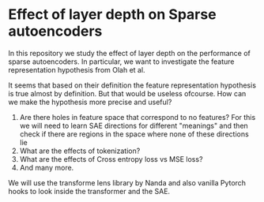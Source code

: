 # Effect of layer depth on Sparse autoencoders

In this repository we study the effect of layer depth on the performance of sparse autoencoders. In particular, we want to investigate the feature representation hypothesis from Olah et al. 

It seems that based on their definition the feature representation hypothesis is true almost by definition. But that would be useless ofcourse. How can we make the hypothesis more precise and useful?

1. Are there holes in feature space that correspond to no features? For this we will need to learn SAE directions for different "meanings" and then check if there are regions in the space where none of these directions lie
2. What are the effects of tokenization? 
3. What are the effects of Cross entropy loss vs MSE loss? 
4. And many more. 

We will use the transforme lens library by Nanda and also vanilla Pytorch hooks to look inside the transformer and the SAE.
